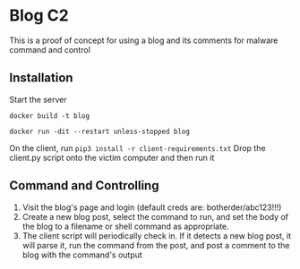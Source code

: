 # Blog C2

This is a proof of concept for using a blog and its comments for malware command and control
    
## Installation
Start the server

`docker build -t blog`

`docker run -dit --restart unless-stopped blog`

On the client, run `pip3 install -r client-requirements.txt`
Drop the client.py script onto the victim computer and then run it

## Command and Controlling
1. Visit the blog's page and login (default creds are: botherder/abc123!!!)
2. Create a new blog post, select the command to run, and set the body of the blog to a filename or shell command as appropriate.
3. The client script will periodically check in. If it detects a new blog post, it will parse it, run the command from the post, and post a comment to the blog with the command's output
